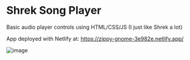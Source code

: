 # Shrek Song Player
Basic audio player controls using HTML/CSS/JS (I just like Shrek a lot)

App deployed with Netlify at: https://zippy-gnome-3e982e.netlify.app/

![image](https://github.com/gvc222/shrek-song-player/blob/)
